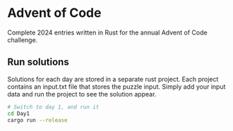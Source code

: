 # Advent of Code

Complete 2024 entries written in Rust for the annual Advent of Code challenge.

## Run solutions
Solutions for each day are stored in a separate rust project. Each project contains an input.txt file that stores the puzzle input.
Simply add your input data and run the project to see the solution appear.
```bash
# Switch to day 1, and run it
cd Day1
cargo run --release
```
